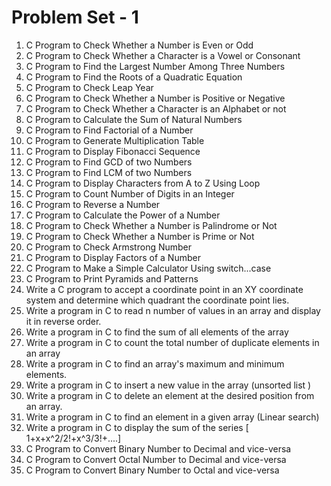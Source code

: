 # Problem Set - 1

1. C Program to Check Whether a Number is Even or Odd
2. C Program to Check Whether a Character is a Vowel or Consonant
3. C Program to Find the Largest Number Among Three Numbers
4. C Program to Find the Roots of a Quadratic Equation
5. C Program to Check Leap Year
6. C Program to Check Whether a Number is Positive or Negative
7. C Program to Check Whether a Character is an Alphabet or not
8. C Program to Calculate the Sum of Natural Numbers
9. C Program to Find Factorial of a Number
10. C Program to Generate Multiplication Table
11. C Program to Display Fibonacci Sequence
12. C Program to Find GCD of two Numbers
13. C Program to Find LCM of two Numbers
14. C Program to Display Characters from A to Z Using Loop
15. C Program to Count Number of Digits in an Integer
16. C Program to Reverse a Number
17. C Program to Calculate the Power of a Number
18. C Program to Check Whether a Number is Palindrome or Not
19. C Program to Check Whether a Number is Prime or Not
20. C Program to Check Armstrong Number
21. C Program to Display Factors of a Number
22. C Program to Make a Simple Calculator Using switch...case
23. C Program to Print Pyramids and Patterns
24. Write a C program to accept a coordinate point in an XY coordinate system and determine which quadrant the coordinate point lies.
25. Write a program in C to read n number of values in an array and display it in reverse order.
26. Write a program in C to find the sum of all elements of the array
27. Write a program in C to count the total number of duplicate elements in an array
28. Write a program in C to find an array's maximum and minimum elements.
29. Write a program in C to insert a new value in the array (unsorted list )
30. Write a program in C to delete an element at the desired position from an array.
31. Write a program in C to find an element in a given array (Linear search)
32. Write a program in C to display the sum of the series [ 1+x+x^2/2!+x^3/3!+....]
33. C Program to Convert Binary Number to Decimal and vice-versa
34. C Program to Convert Octal Number to Decimal and vice-versa
35. C Program to Convert Binary Number to Octal and vice-versa
